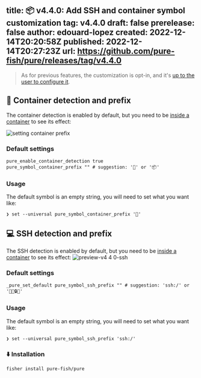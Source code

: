 title:	📦 v4.4.0: Add SSH and container symbol customization
tag:	v4.4.0
draft:	false
prerelease:	false
author:	edouard-lopez
created:	2022-12-14T20:20:58Z
published:	2022-12-14T20:27:23Z
url:	https://github.com/pure-fish/pure/releases/tag/v4.4.0
--
> As for previous features, the customization is opt-in, and it's [up to the user to configure it](/pure-fish/pure/#paintbrush-configuration).

## 🐋 Container detection and prefix

The container detection is enabled by default, but you need to be [inside a container](https://github.com/pure-fish/pure/blob/5ec00469639a68c5cf164f3e2c55bda77d62725b/functions/_pure_is_inside_container.fish) to see its effect:

![setting container prefix](https://user-images.githubusercontent.com/1212392/207707944-14b9b032-21c6-4136-8b1a-770df642327b.gif)

### Default settings

```fish
pure_enable_container_detection true
pure_symbol_container_prefix "" # suggestion: '🐋' or '📦'
```

### Usage

The default symbol is an empty string, you will need to set what you want like:

```console
❯ set --universal pure_symbol_container_prefix '🐋'
```

## :computer: SSH detection and prefix

The SSH detection is enabled by default, but you need to be [inside a container](https://github.com/pure-fish/pure/blob/5ec00469639a68c5cf164f3e2c55bda77d62725b/functions/_pure_prompt_jobs.fish) to see its effect:
![preview-v4 4 0-ssh](https://user-images.githubusercontent.com/1212392/207710506-692e8a1e-d945-46df-af9f-4b1339b3024d.gif)


### Default settings

```fish
_pure_set_default pure_symbol_ssh_prefix "" # suggestion: 'ssh:/' or '🔗🔐🔒🌐'
```

### Usage

The default symbol is an empty string, you will need to set what you want like:

```console
❯ set --universal pure_symbol_ssh_prefix 'ssh:/'
```

### :arrow_down: Installation

    fisher install pure-fish/pure

